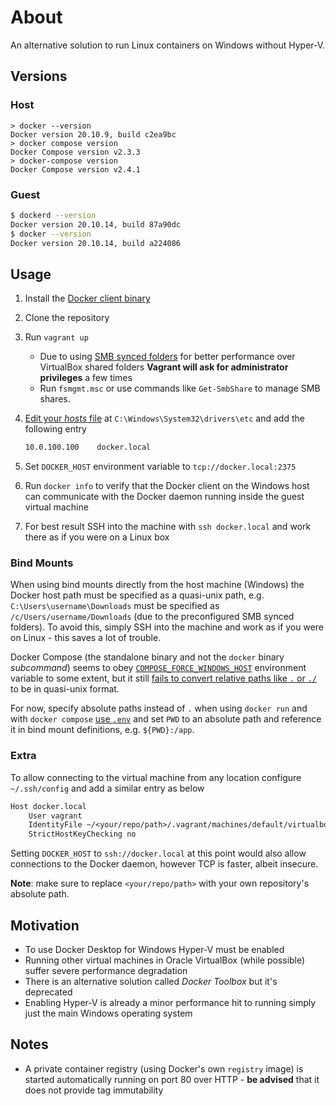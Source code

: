 # About

An alternative solution to run Linux containers on Windows without Hyper-V.

## Versions

### Host

```pwsh
> docker --version
Docker version 20.10.9, build c2ea9bc
> docker compose version
Docker Compose version v2.3.3
> docker-compose version
Docker Compose version v2.4.1
```

### Guest

```sh
$ dockerd --version
Docker version 20.10.14, build 87a90dc
$ docker --version
Docker version 20.10.14, build a224086
```

## Usage

1. Install the [Docker client binary](https://docs.docker.com/engine/install/binaries/#install-server-and-client-binaries-on-windows)
1. Clone the repository
1. Run `vagrant up`
    - Due to using [SMB synced folders](https://www.vagrantup.com/docs/synced-folders/smb#prerequisites) for better performance over VirtualBox shared folders **Vagrant will ask for administrator privileges** a few times
    - Run `fsmgmt.msc` or use commands like `Get-SmbShare` to manage SMB shares.
1. [Edit your *hosts* file](https://hostsfileeditor.com/) at `C:\Windows\System32\drivers\etc` and add the following entry

    ```txt
    10.0.100.100    docker.local
    ```

1. Set `DOCKER_HOST` environment variable to `tcp://docker.local:2375`
1. Run `docker info` to verify that the Docker client on the Windows host can communicate with the Docker daemon running inside the guest virtual machine
1. For best result SSH into the machine with `ssh docker.local` and work there as if you were on a Linux box

### Bind Mounts

When using bind mounts directly from the host machine (Windows) the Docker host path must be specified as a quasi-unix path, e.g. `C:\Users\username\Downloads` must be specified as `/c/Users/username/Downloads` (due to the preconfigured SMB synced folders). To avoid this, simply SSH into the machine and work as if you were on Linux - this saves a lot of trouble.

Docker Compose (the standalone binary and not the `docker` binary *subcommand*) seems to obey [`COMPOSE_FORCE_WINDOWS_HOST`](https://docs.docker.com/compose/reference/envvars/#compose_convert_windows_paths) environment variable to some extent, but it still [fails to convert relative paths like `.` or `./`](https://github.com/docker/compose/issues/9132#issuecomment-1094378896) to be in quasi-unix format.

For now, specify absolute paths instead of `.` when using `docker run` and with `docker compose` [use `.env`](https://docs.docker.com/compose/environment-variables/#the-env-file) and set `PWD` to an absolute path and reference it in bind mount definitions, e.g. `${PWD}:/app`.

### Extra

To allow connecting to the virtual machine from any location configure `~/.ssh/config` and add a similar entry as below

```txt
Host docker.local
    User vagrant
    IdentityFile ~/<your/repo/path>/.vagrant/machines/default/virtualbox/private_key
    StrictHostKeyChecking no
```

Setting `DOCKER_HOST` to `ssh://docker.local` at this point would also allow connections to the Docker daemon, however TCP is faster, albeit insecure.

**Note**: make sure to replace `<your/repo/path>` with your own repository's absolute path.

## Motivation

- To use Docker Desktop for Windows Hyper-V must be enabled
- Running other virtual machines in Oracle VirtualBox (while possible) suffer severe performance degradation
- There is an alternative solution called *Docker Toolbox* but it's deprecated
- Enabling Hyper-V is already a minor performance hit to running simply just the main Windows operating system

## Notes

- A private container registry (using Docker's own `registry` image) is started automatically running on port 80 over HTTP - **be advised** that it does not provide tag immutability
